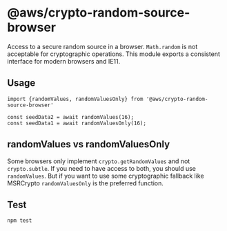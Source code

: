 # @aws/crypto-random-source-browser

Access to a secure random source in a browser.
`Math.random` is not acceptable for cryptographic operations.
This module exports a consistent interface for modern browsers
and IE11.

## Usage

```
import {randomValues, randomValuesOnly} from '@aws/crypto-random-source-browser'

const seedData2 = await randomValues(16);
const seedData1 = await randomValuesOnly(16);

```

## randomValues vs randomValuesOnly

Some browsers only implement `crypto.getRandomValues` and not `crypto.subtle`.
If you need to have access to both, you should use `randomValues`.  But if
you want to use some cryptographic fallback like MSRCrypto `randomValuesOnly`
is the preferred function.

## Test

`npm test`
